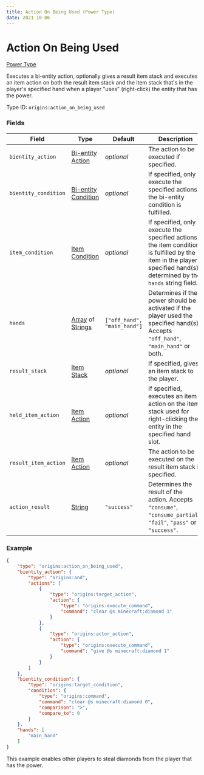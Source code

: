 ```yaml
---
title: Action On Being Used (Power Type)
date: 2021-10-06
---
```


# Action On Being Used

[Power Type](../power_types.md)

Executes a bi-entity action, optionally gives a result item stack and executes an item action on both the result item stack and the item stack that's in the player's specified hand when a player "uses" (right-click) the entity that has the power.

Type ID: `origins:action_on_being_used`

### Fields

Field | Type | Default | Description
------|------|---------|-------------
`bientity_action` | [Bi-entity Action](../bientity_actions.md) | _optional_ | The action to be executed if specified.
`bientity_condition` | [Bi-entity Condition](../bientity_conditions.md) | _optional_ | If specified, only execute the specified actions if the bi-entity condition is fulfilled.
`item_condition` | [Item Condition](../item_conditions.md) | _optional_ | If specified, only execute the specified actions if the item condition is fulfilled by the item in the player's specified hand(s) determined by the `hands` string field.
`hands`| [Array](../data_types/array.md) of [Strings](../data_types/string.md) | `["off_hand", "main_hand"]` | Determines if the power should be activated if the player used the specified hand(s). Accepts `"off_hand"`, `"main_hand"` or both.
`result_stack`| [Item Stack](../data_types/item_stack.md) | _optional_ | If specified, gives an item stack to the player.
`held_item_action`| [Item Action](../item_actions.md) | _optional_ | If specified, executes an item action on the item stack used for right-clicking the entity in the specified hand slot.
`result_item_action` | [Item Action](../item_actions.md) | _optional_ | The action to be executed on the result item stack if specified.
`action_result` | [String](../data_types/string.md) | `"success"` | Determines the result of the action. Accepts `"consume"`, `"consume_partial"`, `"fail"`, `"pass"` or `"success"`.

### Example
```json
{
    "type": "origins:action_on_being_used",
    "bientity_action": {
        "type": "origins:and",
        "actions": [
            {
                "type": "origins:target_action",
                "action": {
                    "type": "origins:execute_command",
                    "command": "clear @s minecraft:diamond 1"
                }
            },
            {
                "type": "origins:actor_action",
                "action": {
                    "type": "origins:execute_command",
                    "command": "give @s minecraft:diamond 1"
                }
            }
        ]
    },
    "bientity_condition": {
        "type": "origins:target_condition",
        "condition": {
            "type": "origins:command",
            "command": "clear @s minecraft:diamond 0",
            "comparison": ">",
            "compare_to": 0
        }
    },
    "hands": [
        "main_hand"
    ]
}
```
This example enables other players to steal diamonds from the player that has the power.